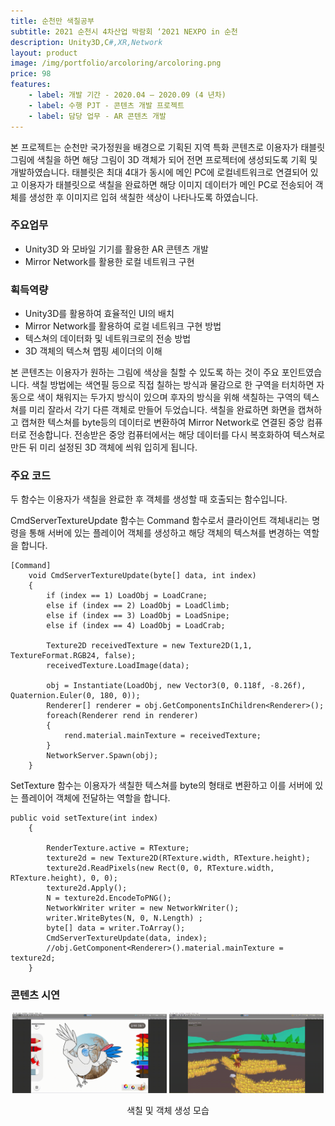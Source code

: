 ```yaml
---
title: 순천만 색칠공부
subtitle: 2021 순천시 4차산업 박람회 ‘2021 NEXPO in 순천
description: Unity3D,C#,XR,Network
layout: product
image: /img/portfolio/arcoloring/arcoloring.png
price: 98
features:
    - label: 개발 기간 - 2020.04 – 2020.09 (4 년차)  
    - label: 수행 PJT - 콘텐츠 개발 프로젝트  
    - label: 담당 업무 - AR 콘텐츠 개발  
---
```


본 프로젝트는 순천만 국가정원을 배경으로 기획된 지역 특화 콘텐츠로 이용자가 태블릿 그림에 색칠을 하면 해당 그림이 3D 객체가 되어 전면 프로젝터에 생성되도록 기획 및 개발하였습니다. 태블릿은 최대 4대가 동시에 메인 PC에 로컬네트워크로 연결되어 있고 이용자가 태블릿으로 색칠을 완료하면 해당 이미지 데이터가 메인 PC로 전송되어 객체를 생성한 후 이미지르 입혀 색칠한 색상이 나타나도록 하였습니다.  

### 주요업무  
- Unity3D 와 모바일 기기를 활용한 AR 콘텐츠 개발  
- Mirror Network를 활용한 로컬 네트워크 구현   
  
### 획득역량  
- Unity3D를 활용하여 효율적인 UI의 배치    
- Mirror Network를 활용하여 로컬 네트워크 구현 방법
- 텍스쳐의 데이터화 및 네트워크로의 전송 방법   
- 3D 객체의 텍스쳐 맵핑 셰이더의 이해

본 콘텐츠는 이용자가 원하는 그림에 색상을 칠할 수 있도록 하는 것이 주요 포인트였습니다. 색칠 방법에는 색연필 등으로 직접 칠하는 방식과 물감으로 한 구역을 터치하면 자동으로 색이 채워지는 두가지 방식이 있으며 후자의 방식을 위해 색칠하는 구역의 텍스쳐를 미리 잘라서 각기 다른 객체로 만들어 두었습니다. 색칠을 완료하면 화면을 캡쳐하고 캡쳐한 텍스쳐를 byte등의 데이터로 변환하여 Mirror Network로 연결된 중앙 컴퓨터로 전송합니다. 전송받은 중앙 컴퓨터에서는 해당 데이터를 다시 복호화하여 텍스쳐로 만든 뒤 미리 설정된 3D 객체에 씌워 입히게 됩니다.  

### 주요 코드
두 함수는 이용자가 색칠을 완료한 후 객체를 생성할 때 호출되는 함수입니다.  

CmdServerTextureUpdate 함수는 Command 함수로서 클라이언트 객체내리는 명령을 통해 서버에 있는 플레이어 객체를 생성하고 해당 객체의 텍스쳐를 변경하는 역할을 합니다.  
```
[Command]
    void CmdServerTextureUpdate(byte[] data, int index)
    {
        if (index == 1) LoadObj = LoadCrane;
        else if (index == 2) LoadObj = LoadClimb;
        else if (index == 3) LoadObj = LoadSnipe;
        else if (index == 4) LoadObj = LoadCrab;

        Texture2D receivedTexture = new Texture2D(1,1, TextureFormat.RGB24, false);
        receivedTexture.LoadImage(data);

        obj = Instantiate(LoadObj, new Vector3(0, 0.118f, -8.26f), Quaternion.Euler(0, 180, 0));
        Renderer[] renderer = obj.GetComponentsInChildren<Renderer>();
        foreach(Renderer rend in renderer)
        {
            rend.material.mainTexture = receivedTexture;
        }
        NetworkServer.Spawn(obj);
    }
```

SetTexture 함수는 이용자가 색칠한 텍스쳐를 byte의 형태로 변환하고 이를 서버에 있는 플레이어 객체에 전달하는 역할을 합니다.    
```
public void setTexture(int index)
    {

        RenderTexture.active = RTexture;
        texture2d = new Texture2D(RTexture.width, RTexture.height);
        texture2d.ReadPixels(new Rect(0, 0, RTexture.width, RTexture.height), 0, 0);
        texture2d.Apply();
        N = texture2d.EncodeToPNG();
        NetworkWriter writer = new NetworkWriter();
        writer.WriteBytes(N, 0, N.Length) ;
        byte[] data = writer.ToArray();
        CmdServerTextureUpdate(data, index);
        //obj.GetComponent<Renderer>().material.mainTexture = texture2d;
    }
```
  
### 콘텐츠 시연  

<p align="center">
    <img src="/img/portfolio/arcoloring/arcoloring01.gif" width="49%">
    <img src="/img/portfolio/arcoloring/arcoloring02.gif" width="49%">
    <figcaption align="center">색칠 및 객체 생성 모습</figcaption>
</p>
<br/>




